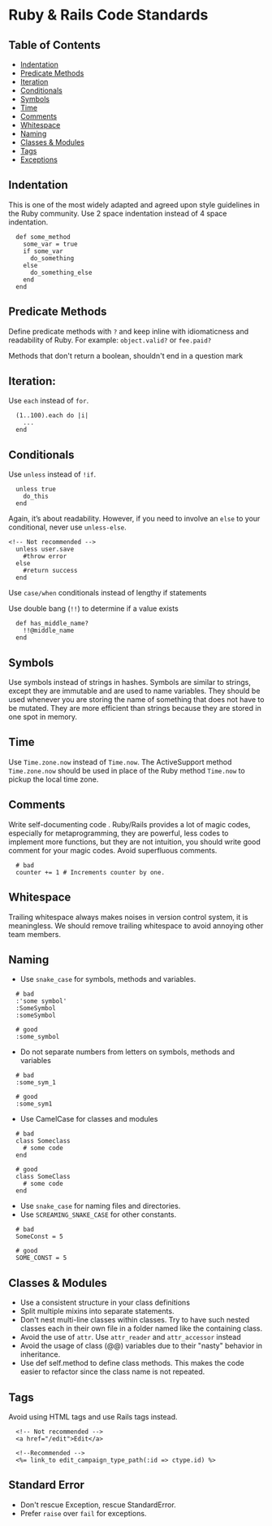 # Ruby & Rails Code Standards

## Table of Contents
* [Indentation](#indentation)
* [Predicate Methods](#predicate-methods)
* [Iteration](#iteration)
* [Conditionals](#conditionals)
* [Symbols](##symbols)
* [Time](##time)
* [Comments](##comments)
* [Whitespace](#whitespace)
* [Naming](#naming)
* [Classes & Modules](##classes-and-modules)
* [Tags](#tags)
* [Exceptions](##exceptions)

## Indentation
This is one of the most widely adapted and agreed upon style guidelines in the Ruby community. Use 2 space indentation instead of 4 space indentation. 

```
  def some_method
    some_var = true
    if some_var
      do_something
    else
      do_something_else
    end
  end
```

## Predicate Methods
Define predicate methods with `?` and keep inline with idiomaticness and readability of Ruby.
For example: `object.valid?` or `fee.paid?`

Methods that don't return a boolean, shouldn't end in a question mark

## Iteration: 
Use `each` instead of `for`.

```
  (1..100).each do |i|
    ...
  end
```

## Conditionals
Use `unless` instead of `!if`.

```
  unless true
    do_this
  end
```

Again, it’s about readability. However, if you need to involve an `else` to your conditional, never use `unless-else`.

```
<!-- Not recommended -->
  unless user.save
    #throw error
  else
    #return success
  end
```

Use `case/when` conditionals instead of lengthy if statements

Use double bang (`!!`) to determine if a value exists
```
  def has_middle_name?
    !!@middle_name
  end
```

## Symbols
Use symbols instead of strings in hashes. Symbols are similar to strings, except they are immutable and are used to name variables. They should be used whenever you are storing the name of something that does not have to be mutated. They are more efficient than strings because they are stored in one spot in memory.

## Time
Use `Time.zone.now` instead of `Time.now`. The ActiveSupport method `Time.zone.now` should be used in place of the Ruby method `Time.now` to pickup the local time zone.

## Comments
Write self-documenting code . Ruby/Rails provides a lot of magic codes, especially for metaprogramming, they are powerful, less codes to implement more functions, but they are not intuition, you should write good comment for your magic codes.
Avoid superfluous comments.

```
  # bad
  counter += 1 # Increments counter by one.
```

## Whitespace
Trailing whitespace always makes noises in version control system, it is meaningless. We should remove trailing whitespace to avoid annoying other team members.

## Naming
* Use `snake_case` for symbols, methods and variables.
```
  # bad
  :'some symbol'
  :SomeSymbol
  :someSymbol

  # good
  :some_symbol
```
* Do not separate numbers from letters on symbols, methods and variables
```
  # bad
  :some_sym_1

  # good
  :some_sym1
```

* Use CamelCase for classes and modules
```
  # bad
  class Someclass
    # some code
  end

  # good
  class SomeClass
    # some code
  end
```

* Use `snake_case` for naming files and directories.
* Use `SCREAMING_SNAKE_CASE` for other constants.


```
  # bad
  SomeConst = 5

  # good
  SOME_CONST = 5

```

## Classes & Modules
* Use a consistent structure in your class definitions
* Split multiple mixins into separate statements.
* Don't nest multi-line classes within classes. Try to have such nested classes each in their own file in a folder named like the containing class.
* Avoid the use of `attr`. Use `attr_reader` and `attr_accessor` instead
* Avoid the usage of class (@@) variables due to their "nasty" behavior in inheritance.
* Use def self.method to define class methods. This makes the code easier to refactor since the class name is not repeated.

## Tags
Avoid using HTML tags and use Rails tags instead. 

```
  <!-- Not recommended -->
  <a href="/edit">Edit</a>

  <!--Recommended -->
  <%= link_to edit_campaign_type_path(:id => ctype.id) %>

```

## Standard Error
* Don't rescue Exception, rescue StandardError.
* Prefer `raise` over `fail` for exceptions.